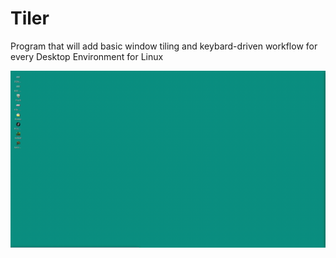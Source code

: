 # Tiler
Program that will add basic window tiling and keybard-driven workflow for every Desktop Environment for Linux

![gif](https://raw.githubusercontent.com/anteczko/Tiler/master/gif.gif)
